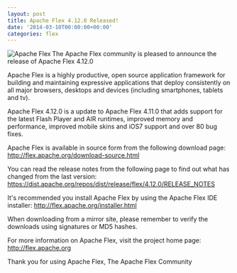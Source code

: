 ```yaml
---
layout: post
title: Apache Flex 4.12.0 Released!
date: '2014-03-10T00:00:00+00:00'
categories: flex
---
```

<a href="http://flex.apache.org/"><img src="https://blogs.apache.org/flex/mediaresource/7752016a-8d90-472a-a43e-dd52f766affa?t=true" alt="Apache Flex" align="left"></img></a>The Apache Flex community is pleased to announce the release of Apache Flex 4.12.0

Apache Flex is a highly productive, open source application framework for building and maintaining expressive applications that deploy consistently on all major browsers, desktops and devices (including smartphones, tablets and tv).

Apache Flex 4.12.0 is a update to Apache Flex 4.11.0 that adds support for the latest Flash Player and AIR runtimes, improved memory and performance, improved mobile skins and iOS7 support and over 80 bug fixes.

Apache Flex is available in source form from the following download page:
<a href="http://flex.apache.org/download-source.html">http://flex.apache.org/download-source.html</a>

You can read the release notes from the following page to find out what has changed from the last version:
<a href="https://dist.apache.org/repos/dist/release/flex/4.12.0/RELEASE_NOTES">https://dist.apache.org/repos/dist/release/flex/4.12.0/RELEASE_NOTES</a>

It's recommended you install Apache Flex by using the Apache Flex IDE installer:
<a href="http://flex.apache.org/installer.html">http://flex.apache.org/installer.html</a>

When downloading from a mirror site, please remember to verify the downloads using signatures or MD5 hashes.

For more information on Apache Flex, visit the project home page:
<a href="http://flex.apache.org">http://flex.apache.org</a>

Thank you for using Apache Flex,
The Apache Flex Community
